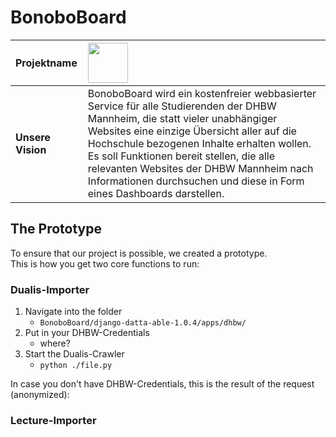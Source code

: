 # BonoboBoard

| **Projektname**   | <img src="https://github.com/Software-Engineering-DHBW/BonoboBoard/blob/main/documents/latex_template/img/BonboBoardLogoWhite.png" height="64">                                                                                                                                                                                                                                           |
| :---------------- | :---------------------------------------------------------------------------------------------------------------------------------------------------------------------------------------------------------------------------------------------------------------------------------------------------------------------------------------------------------------------------------------- |
| **Unsere Vision** | BonoboBoard wird ein kostenfreier webbasierter Service für alle Studierenden der DHBW Mannheim, die statt vieler unabhängiger Websites eine einzige Übersicht aller auf die Hochschule bezogenen Inhalte erhalten wollen. Es soll Funktionen bereit stellen, die alle relevanten Websites der DHBW Mannheim nach Informationen durchsuchen und diese in Form eines Dashboards darstellen. |

## The Prototype

To ensure that our project is possible, we created a prototype.  
This is how you get two core functions to run:
### Dualis-Importer
1. Navigate into the folder 
   - ```BonoboBoard/django-datta-able-1.0.4/apps/dhbw/```
2. Put in your DHBW-Credentials
   - where? 
3. Start the Dualis-Crawler
   - ```python ./file.py```

In case you don't have DHBW-Credentials, this is the result of the request (anonymized):

### Lecture-Importer